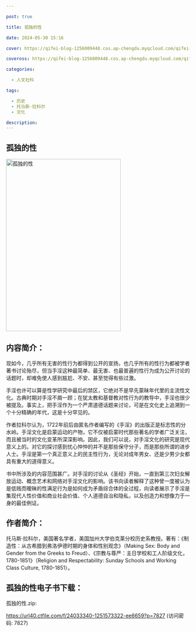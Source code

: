 ```yaml
---

post: true

title: 孤独的性

date: 2024-05-30 15:16

cover: https://qifei-blog-1256009448.cos.ap-chengdu.myqcloud.com/qifei-blog/s28319216.jpg

coveross: https://qifei-blog-1256009448.cos.ap-chengdu.myqcloud.com/qifei-blog/s28319216.jpg

categories:

  - 人文社科

tags:

  - 历史
  - 托马斯·拉科尔
  - 文化

description:
---
```


## 孤独的性

<img alt="孤独的性" class="aligncenter loading" data-was-processed="true" decoding="async" fetchpriority="high" height="471" src="https://qifei-blog-1256009448.cos.ap-chengdu.myqcloud.com/qifei-blog/s28319216.jpg" style="cursor: zoom-in;" width="314"/>

## 内容简介：

现如今，几乎所有无害的性行为都得到公开的宣扬，也几乎所有的性行为都被学者著书讨论殆尽，但当手淫这种最简单、最无害、也最普遍的性行为成为公开讨论的话题时，却难免使人感到尴尬、不安、甚至觉得有些过激。

手淫也许可以算是性学研究中最后的禁区，它绝对不是早先蒙昧年代里的主流性文化。古典时期对手淫不屑一顾；在犹太教和基督教对性行为的教导中，手淫也很少被提及。事实上，把手淫作为一个严肃道德话题来讨论，可是在文化史上追溯到一个十分精确的年代，这是十分罕见的。

作者拉科尔认为，1722年前后由匿名作者编写的《手淫》的出版正是标志性的分水岭。手淫文化是启蒙运动的产物，它不仅被启蒙时代那些著名的学者广泛关注，而且被当时的文化变革所深深影响。因此，我们可以说，对手淫文化的研究是现代意义上的。对它的探讨感到忧心忡忡的并不是那些保守分子，而是那些所谓的进步人士。手淫是第一个真正意义上的民主性行为，无论对成年男女、还是少男少女都具有重大的道得意义。

书中所涉及的内容范围甚广。对手淫的讨论从《圣经》开始，一直到第三次妇女解放运动、概念艺术和网络对手淫文化的影响。该书向读者解释了这种曾一度被认为是低贱而暧昧的性满足行为是如何成为矛盾综合体的全过程，向读者展示了手淫是集现代人性价值和商业社会价值、个人道德自治和隐私，以及创造力和想像力于一身的最佳例证。

## 作者简介：

托马斯·拉科尔，美国著名学者，美国加州大学伯克莱分校历史系教授。著有：《制造性：从古希腊到弗洛伊德时期的身体和性别观念》（Making Sex: Body and Gender from the Greeks to Freud）、《宗教与尊严：主日学校和工人阶级文化，1780-1851》（Religion and Respectability: Sunday Schools and Working Class Culture, 1780-1851）。

## 孤独的性电子书下载：

孤独的性.zip: 

https://url40.ctfile.com/f/24033340-1251573322-ee6659?p=7827 (访问密码: 7827)
